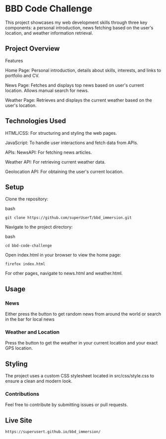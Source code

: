 # BBD Code Challenge

This project showcases my web development skills through three key components: a personal introduction, news fetching based on the user's location, and weather information retrieval.

## Project Overview

Features

Home Page: Personal introduction, details about skills, interests, and links to portfolio and CV.

News Page: Fetches and displays top news based on user's current location. Allows manual search for news.

Weather Page: Retrieves and displays the current weather based on the user's location.

## Technologies Used

HTML/CSS: For structuring and styling the web pages.

JavaScript: To handle user interactions and fetch data from APIs.

APIs:
NewsAPI: For fetching news articles.

Weather API: For retrieving current weather data.

Geolocation API: For obtaining the user's current location.

## Setup

Clone the repository:

bash

```
git clone https://github.com/superUserT/bbd_immersion.git
```

Navigate to the project directory:

bash

```
cd bbd-code-challenge
```

Open index.html in your browser to view the home page:

```
firefox index.html
```

For other pages, navigate to news.html and weather.html.

## Usage

### News

Either press the button to get random news from around the world or
search in the bar for local news

### Weather and Location

Press the button to get the weather in your current location and your exact GPS location.

## Styling

The project uses a custom CSS stylesheet located in src/css/style.css to ensure a clean and modern look.

### Contributions

Feel free to contribute by submitting issues or pull requests.

## Live Site

```
https://superusert.github.io/bbd_immersion/
```
